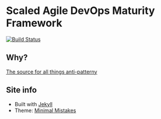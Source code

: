 # Scaled Agile DevOps Maturity Framework

[![Build Status](https://travis-ci.org/bdfinst/sadmf.com.svg?branch=release)](https://travis-ci.org/bdfinst/sadmf.com)

## Why?

[The source for all things anti-patterny](scaledagiledevops.com)

## Site info

- Built with [Jekyll](https://jekyllrb.com/)
- Theme: [Minimal Mistakes](https://mmistakes.github.io/minimal-mistakes/docs/quick-start-guide/)


